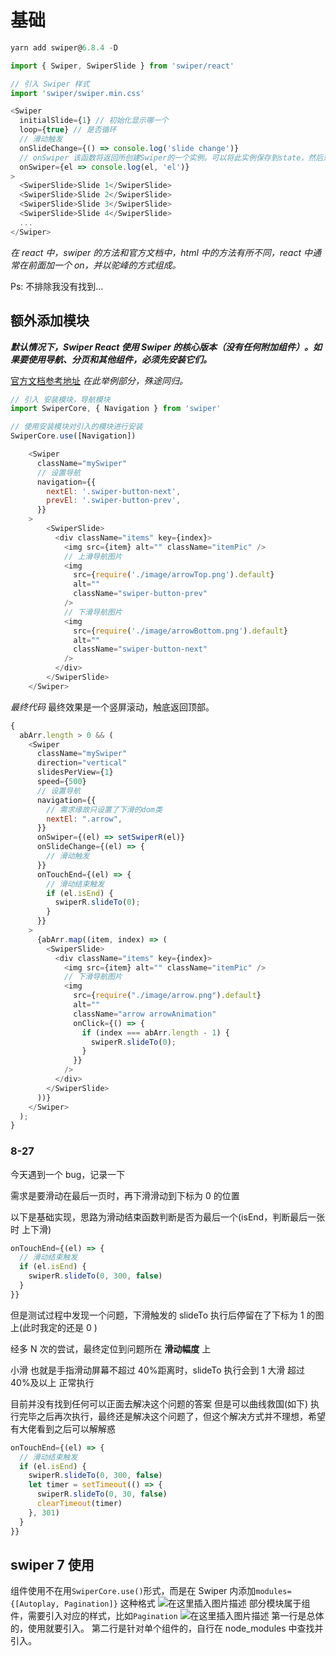 # 基础

```javascript
yarn add swiper@6.8.4 -D

import { Swiper, SwiperSlide } from 'swiper/react'

// 引入 Swiper 样式
import 'swiper/swiper.min.css'

<Swiper
  initialSlide={1} // 初始化显示哪一个
  loop={true} // 是否循环
  // 滑动触发
  onSlideChange={() => console.log('slide change')}
  // onSwiper 该函数将返回所创建Swiper的一个实例。可以将此实例保存到state，然后对其调用所需的所有方法
  onSwiper={el => console.log(el, 'el')}
>
  <SwiperSlide>Slide 1</SwiperSlide>
  <SwiperSlide>Slide 2</SwiperSlide>
  <SwiperSlide>Slide 3</SwiperSlide>
  <SwiperSlide>Slide 4</SwiperSlide>
  ...
</Swiper>
```

_在 react 中，swiper 的方法和官方文档中，html 中的方法有所不同，react 中通常在前面加一个 on，并以驼峰的方式组成。_

Ps: 不排除我没有找到...

## 额外添加模块

**_默认情况下，Swiper React 使用 Swiper 的核心版本（没有任何附加组件）。如果要使用导航、分页和其他组件，必须先安装它们。_**

[官方文档参考地址](https://swiperjs.com/react#usage)
_在此举例部分，殊途同归。_

```javascript
// 引入 安装模块，导航模块
import SwiperCore, { Navigation } from 'swiper'

// 使用安装模块对引入的模块进行安装
SwiperCore.use([Navigation])

    <Swiper
      className="mySwiper"
      // 设置导航
      navigation={{
        nextEl: '.swiper-button-next',
      	prevEl: '.swiper-button-prev',
      }}
    >
        <SwiperSlide>
          <div className="items" key={index}>
            <img src={item} alt="" className="itemPic" />
            // 上滑导航图片
            <img
              src={require('./image/arrowTop.png').default}
              alt=""
              className="swiper-button-prev"
            />
            // 下滑导航图片
            <img
              src={require('./image/arrowBottom.png').default}
              alt=""
              className="swiper-button-next"
            />
          </div>
        </SwiperSlide>
    </Swiper>

```

_最终代码_
最终效果是一个竖屏滚动，触底返回顶部。

```javascript
{
  abArr.length > 0 && (
    <Swiper
      className="mySwiper"
      direction="vertical"
      slidesPerView={1}
      speed={500}
      // 设置导航
      navigation={{
        // 需求缘故只设置了下滑的dom类
        nextEl: ".arrow",
      }}
      onSwiper={(el) => setSwiperR(el)}
      onSlideChange={(el) => {
        // 滑动触发
      }}
      onTouchEnd={(el) => {
        // 滑动结束触发
        if (el.isEnd) {
          swiperR.slideTo(0);
        }
      }}
    >
      {abArr.map((item, index) => (
        <SwiperSlide>
          <div className="items" key={index}>
            <img src={item} alt="" className="itemPic" />
            // 下滑导航图片
            <img
              src={require("./image/arrow.png").default}
              alt=""
              className="arrow arrowAnimation"
              onClick={() => {
                if (index === abArr.length - 1) {
                  swiperR.slideTo(0);
                }
              }}
            />
          </div>
        </SwiperSlide>
      ))}
    </Swiper>
  );
}
```

### 8-27

今天遇到一个 bug，记录一下

需求是要滑动在最后一页时，再下滑滑动到下标为 0 的位置

以下是基础实现，思路为滑动结束函数判断是否为最后一个(isEnd，判断最后一张时 上下滑)

```javascript
onTouchEnd={(el) => {
  // 滑动结束触发
  if (el.isEnd) {
    swiperR.slideTo(0, 300, false)
  }
}}
```

但是测试过程中发现一个问题，下滑触发的 slideTo 执行后停留在了下标为 1 的图上(此时我定的还是 0 )

经多 N 次的尝试，最终定位到问题所在 **滑动幅度** 上

小滑 也就是手指滑动屏幕不超过 40%距离时，slideTo 执行会到 1
大滑 超过 40%及以上 正常执行

目前并没有找到任何可以正面去解决这个问题的答案
但是可以曲线救国(如下)
执行完毕之后再次执行，最终还是解决这个问题了，但这个解决方式并不理想，希望有大佬看到之后可以解解惑

```javascript
onTouchEnd={(el) => {
  // 滑动结束触发
  if (el.isEnd) {
    swiperR.slideTo(0, 300, false)
    let timer = setTimeout(() => {
      swiperR.slideTo(0, 30, false)
      clearTimeout(timer)
    }, 301)
  }
}}
```

## swiper 7 使用

组件使用不在用`SwiperCore.use()`形式，而是在 Swiper 内添加`modules={[Autoplay, Pagination]}` 这种格式
![在这里插入图片描述](https://img-blog.csdnimg.cn/e55e549c47f54d4c9026b5d3885cacce.png)
部分模块属于组件，需要引入对应的样式，比如`Pagination`
![在这里插入图片描述](https://img-blog.csdnimg.cn/f1698848c39749bfa7a35a65aefc5b45.png)
第一行是总体的，使用就要引入。
第二行是针对单个组件的，自行在 node_modules 中查找并引入。
